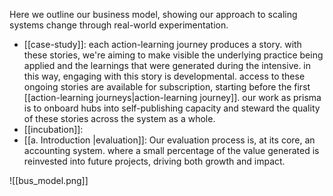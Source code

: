 Here we outline our business model, showing our approach to scaling systems change through real-world experimentation.

- [[case-study]]: each action-learning journey produces a story. with these stories, we're aiming to make visible the underlying practice being applied and the learnings that were generated during the intensive. in this way, engaging with this story is developmental. access to these ongoing stories are available for subscription, starting before the first [[action-learning journeys|action-learning journey]]. our work as prisma is to onboard hubs into self-publishing capacity and steward the quality of these stories across the system as a whole. 
- [[incubation]]: 
- [[a. Introduction |evaluation]]: Our evaluation process is, at its core, an accounting system. where a small percentage of the value generated is reinvested into future projects, driving both growth and impact.

![[bus_model.png]]